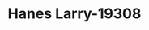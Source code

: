 ---
f_zip-code: 66204
f_state-code: KS
title: Hanes Larry-19308
f_phone: 913-648-1488
f_city-only: Overland Park
f_address: 7221 West 79Th Street Overland Park
f_location-unique-id: '19308'
slug: hanes-larry-19308
updated-on: '2024-05-30T13:46:58.046Z'
created-on: '2024-05-30T13:36:59.803Z'
published-on: '2024-05-30T13:54:32.469Z'
f_city-state: cms/city/overland-park-ks.md
f_company: cms/company/hanes-larry.md
f_state: cms/state/kansas.md
layout: '[payday-loan].html'
tags: payday-loan
---